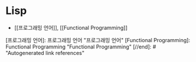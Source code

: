 # Lisp

- [[프로그래밍 언어]], [[Functional Programming]]

[//begin]: # "Autogenerated link references for markdown compatibility"
[프로그래밍 언어]: 프로그래밍 언어 "프로그래밍 언어"
[Functional Programming]: Functional Programming "Functional Programming"
[//end]: # "Autogenerated link references"
